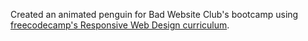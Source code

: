 Created an animated penguin for Bad Website Club's bootcamp using [freecodecamp's Responsive Web Design curriculum](https://www.freecodecamp.org/learn/2022/responsive-web-design/learn-css-transforms-by-building-a-penguin/step-1).
